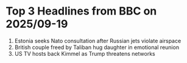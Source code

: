 # Top 3 Headlines from BBC on 2025/09-19

1. Estonia seeks Nato consultation after Russian jets violate airspace
2. British couple freed by Taliban hug daughter in emotional reunion
3. US TV hosts back Kimmel as Trump threatens networks
